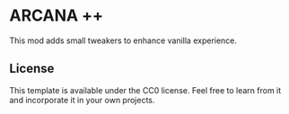 # ARCANA ++

This mod adds small tweakers to enhance vanilla experience.

## License

This template is available under the CC0 license. Feel free to learn from it and incorporate it in your own projects.

